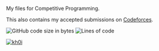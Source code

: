 My files for Competitive Programming.

This also contains my accepted submissions on [Codeforces](https://codeforces.com).

![GitHub code size in bytes](https://img.shields.io/github/languages/code-size/lekhoi2407/cp-files)
![Lines of code](https://img.shields.io/tokei/lines/github/lekhoi2407/cp-files)

[![kh0i](https://img.shields.io/endpoint?url=https%3A%2F%2Fatcoder-badges.now.sh%2Fapi%2Fcodeforces%2Fjson%2Fkh0i)](https://codeforces.com/profile/kh0i)
